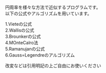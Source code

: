 円周率を様々な方法で近似するプログラムです。  
以下の公式やアルゴリズムを用いています。  

1.Vieteの公式  
2.Wallisの公式  
3.Brounkerの公式  
4.MOnteCalro法  
5.Ramanujanの公式  
6.Gauss=Legendreのアルゴリズム  

改変などは引用明記の上ご自由にお使いください
